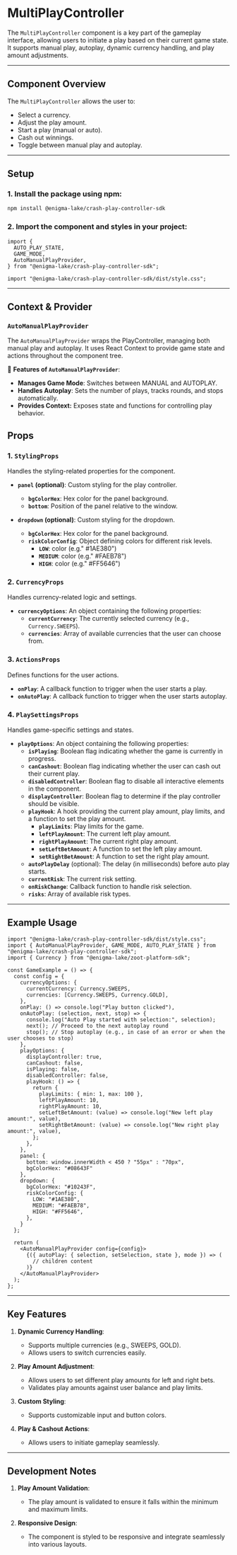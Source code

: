 # MultiPlayController

The `MultiPlayController` component is a key part of the gameplay interface, allowing users to initiate a play based on their current game state. It supports manual play, autoplay, dynamic currency handling, and play amount adjustments.

---

## Component Overview

The `MultiPlayController` allows the user to:

- Select a currency.
- Adjust the play amount.
- Start a play (manual or auto).
- Cash out winnings.
- Toggle between manual play and autoplay.

---

## Setup

### 1. Install the package using npm:

```bash
npm install @enigma-lake/crash-play-controller-sdk
```

### 2. Import the component and styles in your project:

```tsx
import {
  AUTO_PLAY_STATE,
  GAME_MODE,
  AutoManualPlayProvider,
} from "@enigma-lake/crash-play-controller-sdk";

import "@enigma-lake/crash-play-controller-sdk/dist/style.css";
```

---

## Context & Provider

### `AutoManualPlayProvider`

The `AutoManualPlayProvider` wraps the PlayController, managing both manual play and autoplay. It uses React Context to provide game state and actions throughout the component tree.

🔹 **Features of `AutoManualPlayProvider`**:

- **Manages Game Mode**: Switches between MANUAL and AUTOPLAY.
- **Handles Autoplay**: Sets the number of plays, tracks rounds, and stops automatically.
- **Provides Context:** Exposes state and functions for controlling play behavior.

## Props

### 1. `StylingProps`

Handles the styling-related properties for the component.

- **`panel` (optional)**: Custom styling for the play controller.

  - **`bgColorHex`**: Hex color for the panel background.
  - **`bottom`**: Position of the panel relative to the window.

- **`dropdown` (optional)**: Custom styling for the dropdown.
  - **`bgColorHex`**: Hex color for the panel background.
  - **`riskColorConfig`**: Object defining colors for different risk levels.
    - **`LOW`**: color (e.g." #1AE380")
    - **`MEDIUM`**: color (e.g." #FAEB78")
    - **`HIGH`**: color (e.g." #FF5646")

### 2. `CurrencyProps`

Handles currency-related logic and settings.

- **`currencyOptions`**: An object containing the following properties:
  - **`currentCurrency`**: The currently selected currency (e.g., `Currency.SWEEPS`).
  - **`currencies`**: Array of available currencies that the user can choose from.

### 3. `ActionsProps`

Defines functions for the user actions.

- **`onPlay`**: A callback function to trigger when the user starts a play.
- **`onAutoPlay`**: A callback function to trigger when the user starts autoplay.

### 4. `PlaySettingsProps`

Handles game-specific settings and states.

- **`playOptions`**: An object containing the following properties:
  - **`isPlaying`**: Boolean flag indicating whether the game is currently in progress.
  - **`canCashout`**: Boolean flag indicating whether the user can cash out their current play.
  - **`disabledController`**: Boolean flag to disable all interactive elements in the component.
  - **`displayController`**: Boolean flag to determine if the play controller should be visible.
  - **`playHook`**: A hook providing the current play amount, play limits, and a function to set the play amount.
    - **`playLimits`**: Play limits for the game.
    - **`leftPlayAmount`**: The current left play amount.
    - **`rightPlayAmount`**: The current right play amount.
    - **`setLeftBetAmount`**: A function to set the left play amount.
    - **`setRightBetAmount`**: A function to set the right play amount.
  - **`autoPlayDelay`** (optional): The delay (in milliseconds) before auto play starts.
  - **`currentRisk`**: The current risk setting.
  - **`onRiskChange`**: Callback function to handle risk selection.
  - **`risks`**: Array of available risk types.

---

## Example Usage

```tsx
import "@enigma-lake/crash-play-controller-sdk/dist/style.css";
import { AutoManualPlayProvider, GAME_MODE, AUTO_PLAY_STATE } from "@enigma-lake/crash-play-controller-sdk";
import { Currency } from "@enigma-lake/zoot-platform-sdk";

const GameExample = () => {
  const config = {
    currencyOptions: {
      currentCurrency: Currency.SWEEPS,
      currencies: [Currency.SWEEPS, Currency.GOLD],
    },
    onPlay: () => console.log("Play button clicked"),
    onAutoPlay: (selection, next, stop) => {
      console.log("Auto Play started with selection:", selection);
      next(); // Proceed to the next autoplay round
      stop(); // Stop autoplay (e.g., in case of an error or when the user chooses to stop)
    },
    playOptions: {
      displayController: true,
      canCashout: false,
      isPlaying: false,
      disabledController: false,
      playHook: () => {
        return {
          playLimits: { min: 1, max: 100 },
          leftPlayAmount: 10,
          rightPlayAmount: 10,
          setLeftBetAmount: (value) => console.log("New left play amount:", value),
          setRightBetAmount: (value) => console.log("New right play amount:", value),
        };
      },
    },
    panel: {
      bottom: window.innerWidth < 450 ? "55px" : "70px",
      bgColorHex: "#08643F"
    },
    dropdown: {
      bgColorHex: "#10243F",
      riskColorConfig: {
        LOW: "#1AE380",
        MEDIUM: "#FAEB78",
        HIGH: "#FF5646",
      },
    }
  };

  return (
    <AutoManualPlayProvider config={config}>
      {({ autoPlay: { selection, setSelection, state }, mode }) => (
        // children content
      )}
    </AutoManualPlayProvider>
  );
};
```

---

## Key Features

1. **Dynamic Currency Handling**:

   - Supports multiple currencies (e.g., SWEEPS, GOLD).
   - Allows users to switch currencies easily.

2. **Play Amount Adjustment**:

   - Allows users to set different play amounts for left and right bets.
   - Validates play amounts against user balance and play limits.

3. **Custom Styling**:

   - Supports customizable input and button colors.

4. **Play & Cashout Actions**:
   - Allows users to initiate gameplay seamlessly.

---

## Development Notes

1. **Play Amount Validation**:

   - The play amount is validated to ensure it falls within the minimum and maximum limits.

2. **Responsive Design**:
   - The component is styled to be responsive and integrate seamlessly into various layouts.
